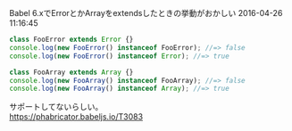 Babel 6.xでErrorとかArrayをextendsしたときの挙動がおかしい
2016-04-26 11:16:45

```javascript
class FooError extends Error {}
console.log(new FooError() instanceof FooError); //=> false
console.log(new FooError() instanceof Error); //=> true

class FooArray extends Array {}
console.log(new FooArray() instanceof FooArray); //=> false
console.log(new FooArray() instanceof Array); //=> true
```

サポートしてないらしい。  
https://phabricator.babeljs.io/T3083
